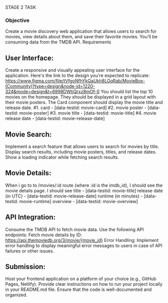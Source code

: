 STAGE 2 TASK

### Objective

Create a movie discovery web application that allows users to search for movies, view details about them, and save their favorite movies. You’ll be consuming data from the TMDB API.
Requirements

## User Interface:

Create a responsive and visually appealing user interface for the application. Here's the link to the design you're expected to replicate: https://www.figma.com/file/tVfgoNfhYkQaUkh8LGqRab/MovieBox-(Community)?type=design&node-id=1220-324&mode=design&t=6998DWtjQrxz8mOf-0
You should list the top 10 movies on the homepage.
They should be displayed in a grid layout with their movie posters.
The Card component should display the movie title and release date.
#1. card - [data-testid: movie-card]
#2. movie poster - [data-testid: movie-poster]
#3. movie title - [data-testid: movie-title]
#4. movie release date - [data-testid: movie-release-date]

## Movie Search:

Implement a search feature that allows users to search for movies by title.
Display search results, including movie posters, titles, and release dates.
Show a loading indicator while fetching search results.

## Movie Details:

When i go to to /movies/:id route (where :id is the imdb_id), I should see the movie details page.
I should see
title - [data-testid: movie-title]
release date (in UTC) - [data-testid: movie-release-date]
runtime (in minutes) - [data-testid: movie-runtime]
overview - [data-testid: movie-overview]

## API Integration:

Consume the TMDB API to fetch movie data.
Use the following API endpoints:
Fetch movie details by ID: https://api.themoviedb.org/3/movie/{movie_id}
Error Handling:
Implement error handling to display meaningful error messages to users in case of API failures or other issues.

## Submission:

Host your frontend application on a platform of your choice (e.g., GitHub Pages, Netlify).
Provide clear instructions on how to run your project locally in your README.md file.
Ensure that the code is well-documented and organized.
